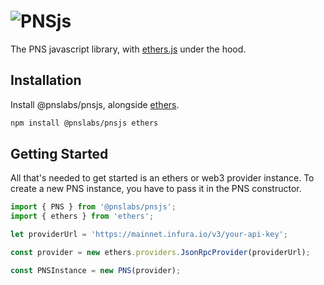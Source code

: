 # ![PNSjs](https://raw.githubusercontent.com/pnsfoundation/pns-website/main/public/icons/logo.svg?token=GHSAT0AAAAAABTHTOKCC2JFHQ3WTUROU6GYY4H3QBA)

The PNS javascript library, with [ethers.js](https://github.com/ethers-io/ethers.js) under the hood.

## Installation

Install @pnslabs/pnsjs, alongside [ethers](https://github.com/ethers-io/ethers.js).

```sh
npm install @pnslabs/pnsjs ethers
```

## Getting Started

All that's needed to get started is an ethers or web3 provider instance.
To create a new PNS instance, you have to pass it in the PNS constructor.

```js
import { PNS } from '@pnslabs/pnsjs';
import { ethers } from 'ethers';

let providerUrl = 'https://mainnet.infura.io/v3/your-api-key';

const provider = new ethers.providers.JsonRpcProvider(providerUrl);

const PNSInstance = new PNS(provider);
```
